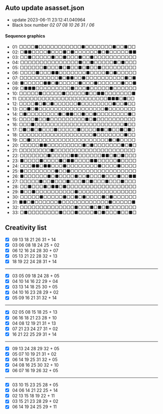 ## Auto update asasset.json

* update 2023-06-11 23:12:41.040964
* Black box number _02 07 08 10 26 31 / 06_
#### Sequence graphics

* 01: □□□□■□□□□□□□□□□□■□□□□□□□■□□■□□
* 02: □■■□□□□■□□□■□■□□□□□□■□■□□□□□■■
* 03: □□■□□□□□■□□■□□□■□□■□□□□□□□□□□□
* 04: □□□□□□□□□□□□□□□■□□■□□□□□■□■□□□
* 05: □□□□□□■□□□■□■□□■□■□□■□□□□□□□□□
* 06: □□□□■□□□■■□□□□□□□■□□□□■□■□□□□□
* 07: □□□□□□□□□□■□■■□□■□□□□□□□□□□■□■
* 08: ■□□□□□■■□■□□□□□■□□□■□□□□□□■□□■
* 09: □■■■□□□□□□□□□■□□□■□□□□□■□□□□□□
* 10: □□□□□■□□□□□■□□□□□■□□■■□□□□□□□■
* 11: □□□□□□□□□□□□□□□□□□□□□□□■■■□■□□
* 12: □□□□■□■□■□□□□□□■□□□□□□□□■□□■□□
* 13: □□■□■□□□□□□□□□□□□□□□□□■□□□□□□□
* 14: □■□□□□□□□□■□■■□□■□□■□□□□□□□□■□
* 15: □□□□■□□■□□□□□□□□□■□■□□□□□□□□□□
* 16: □□□■□□□□□□□□□□□□□□□□□□□□□□□■□□
* 17: □■□■□■□□□■□□□□□■□□□□■■□■□□■□■□
* 18: □□□□□□□□□□□□□□□□□□□■□□□□□□□■□□
* 19: □□■□□□□□□□□□□□□□□□□□□□□■□■□□□□
* 20: □□□□□■■□□□□□□□□□■□■□□□□□□□■□■□
* 21: □□□□□□□□■□□□□□□□□□□□□□□□□□□□□□
* 22: □□□□□□□■□□□□□■■□□□□□□■■□■□■□□□
* 23: ■□□□□■□□□□■□■■□□□□■■□□□□□■□□□□
* 24: □□□■■□■■□□□■□□□□□□□□■□□□□■□□□□
* 25: ■□□□□□□□□■□□■□□□□□□□□□□□□□□□□□
* 26: ■□□□□□□■□■□□□□■□□■□□□■□□□■□□■■
* 27: □□□□□■□□■□□□■□□□■□■□□□■□□□■□□□
* 28: □□■□□□■□■■□■□□□□□□□□□□□□□□□□□□
* 29: ■□□■□□□□□□□□□□■□□□□□□□□□□□□□□□
* 30: □□□□□■□□□□□■□□■□■□□□□■□■□□□□□□
* 31: ■■□■□□□□□□■□□□□□□□□□□□□■□□□□□■
* 32: □□□□□□□□□□□□□□■□□□■□■□■□□□□□□□
* 33: □■□□□□□□□□■□□□■□□□□■□■□□□■□□■□
## Creativity list

- [x] 09 13 18 21 26 31 + 14
- [x] 03 06 08 18 24 25 + 02
- [x] 06 12 16 24 28 30 + 07
- [x] 05 13 21 22 28 32 + 13
- [x] 18 19 22 24 28 31 + 14
***
- [x] 03 05 09 18 24 28 + 05
- [x] 04 10 14 16 22 29 + 04
- [x] 03 13 14 18 25 30 + 05
- [x] 04 10 16 23 28 29 + 02
- [x] 05 09 16 21 31 32 + 14
***
- [x] 02 05 08 15 18 25 + 13
- [x] 06 16 18 21 23 28 + 10
- [x] 04 08 12 19 21 31 + 13
- [x] 07 21 23 24 27 31 + 02
- [x] 16 21 22 25 29 31 + 14
***
- [x] 09 13 24 28 29 32 + 05
- [x] 05 07 10 19 21 31 + 02
- [x] 06 14 19 25 31 32 + 05
- [x] 04 08 16 25 30 32 + 10
- [x] 06 07 16 19 26 32 + 05
***
- [x] 03 10 15 23 25 28 + 05
- [x] 04 06 14 21 22 25 + 14
- [x] 02 13 15 18 19 22 + 11
- [x] 03 15 21 23 28 29 + 02
- [x] 06 14 19 24 25 29 + 11
